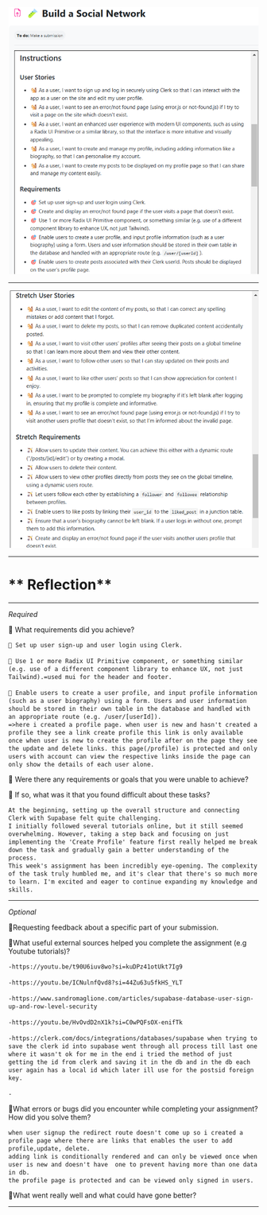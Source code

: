 ![alt text](UserStories.png)

---

![alt text](StretchUserStories.png)

---

# ** Reflection**

---

_Required_

🎯 What requirements did you achieve?

    🎯 Set up user sign-up and user login using Clerk.

    🎯 Use 1 or more Radix UI Primitive component, or something similar (e.g. use of a different component library to enhance UX, not just Tailwind).=used mui for the header and footer.

    🎯 Enable users to create a user profile, and input profile information (such as a user biography) using a form. Users and user information should be stored in their own table in the database and handled with an appropriate route (e.g. /user/[userId]).
    =>here i created a profile page. when user is new and hasn't created a profile they see a link create profile this link is only available once when user is new to create the profile after on the page they see the update and delete links. this page(/profile) is protected and only users with account can view the respective links inside the page can only show the details of each user alone.

🎯 Were there any requirements or goals that you were unable to achieve?

🎯 If so, what was it that you found difficult about these tasks?

    At the beginning, setting up the overall structure and connecting Clerk with Supabase felt quite challenging.
    I initially followed several tutorials online, but it still seemed overwhelming. However, taking a step back and focusing on just implementing the 'Create Profile' feature first really helped me break down the task and gradually gain a better understanding of the process.
    This week's assignment has been incredibly eye-opening. The complexity of the task truly humbled me, and it's clear that there's so much more to learn. I'm excited and eager to continue expanding my knowledge and skills.

---

_Optional_

🏹Requesting feedback about a specific part of your submission.

🏹What useful external sources helped you complete the assignment (e.g Youtube tutorials)?

    -https://youtu.be/t90U6iuv8wo?si=kuDPz41otUkt7Ig9

    -https://youtu.be/ICNulnfQvd8?si=44Zu63u5fkHS_YLT

    -https://www.sandromaglione.com/articles/supabase-database-user-sign-up-and-row-level-security

    -https://youtu.be/HvOvdD2nX1k?si=C0wPQFsOX-enifTk

    -https://clerk.com/docs/integrations/databases/supabase when trying to save the clerk id into supabase went through all process till last one where it wasn't ok for me in the end i tried the method of just getting the id from clerk and saving it in the db and in the db each user again has a local id which later ill use for the postsid foreign key.

    -

🏹What errors or bugs did you encounter while completing your assignment? How did you solve them?

    when user signup the redirect route doesn't come up so i created a profile page where there are links that enables the user to add profile,update, delete.
    adding link is conditionally rendered and can only be viewed once when user is new and doesn't have  one to prevent having more than one data in db.
    the profile page is protected and can be viewed only signed in users.

🏹What went really well and what could have gone better?

---
